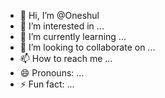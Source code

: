 - 👋 Hi, I’m @Oneshul
- 👀 I’m interested in ...
- 🌱 I’m currently learning ...
- 💞️ I’m looking to collaborate on ...
- 📫 How to reach me ...
- 😄 Pronouns: ...
- ⚡ Fun fact: ...

<!---
Oneshul/Oneshul is a ✨ special ✨ repository because its `README.md` (this file) appears on your GitHub profile.
You can click the Preview link to take a look at your changes.
--->
